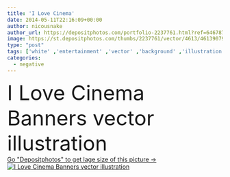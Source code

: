 ```yaml
---
title: 'I Love Cinema'
date: 2014-05-11T22:16:09+00:00
author: nicousnake
author_url: https://depositphotos.com/portfolio-2237761.html?ref=64678756
image: https://st.depositphotos.com/thumbs/2237761/vector/4613/46139079/api_thumb_450.jpg?forcejpeg=true
type: "post"
tags: ['white' ,'entertainment' ,'vector' ,'background' ,'illustration' ,'design' ,'shape' ,'happy' ,'holiday' ,'valentine' ,'art' ,'love' ,'romance' ,'abstract' ,'action' ,'style' ,'frame' ,'retro' ,'funny' ,'banner' ,'3d' ,'symbol' ,'concept' ,'icon' ,'industry' ,'blank' ,'heart' ,'romantic' ,'camera' ,'award' ,'negative' ,'cinema' ,'cinematography' ,'film' ,'filmstrip' ,'strip' ,'movie' ,'video' ,'fiction' ,'story' ,'hd' ,'reel' ,'like' ,'exciting' ,'Oscar' ,'eps 10' ,'pop corn' ,'4k' ]
categories: 
  - negative
---
```

<div aling="center">
            <font size="60"> I Love Cinema Banners vector illustration</font>   
</div>
<div>
    <a href='https://depositphotos.com/46139079/stock-illustration-i-love-cinema.html?ref=64678756' target=_blank > Go "Depositphotos" to get lage size of this picture ->
        <img href='https://depositphotos.com/46139079/stock-illustration-i-love-cinema.html?ref=64678756' src='https://st.depositphotos.com/2237761/4613/v/950/depositphotos_46139079-stock-illustration-i-love-cinema.jpg?forcejpeg=true' alt='I Love Cinema Banners vector illustration' >
    </a>
</div>
